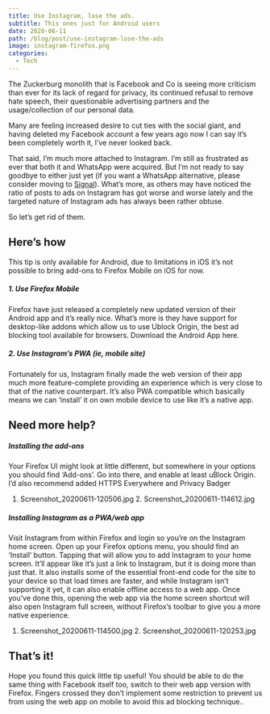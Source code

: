 ```yaml
---
title: Use Instagram, lose the ads.
subtitle: This ones just for Android users
date: 2020-06-11
path: /blog/post/use-instagram-lose-the-ads
image: instagram-firefox.png
categories:
  - Tech
---
```


The Zuckerburg monolith that is Facebook and Co is seeing more criticism than ever for its lack of regard for privacy, its continued refusal to remove hate speech, their questionable advertising partners and the usage/collection of our personal data.

Many are feeling increased desire to cut ties with the social giant, and having deleted my Facebook account a few years ago now I can say it’s been completely worth it, I’ve never looked back.

That said, I’m much more attached to Instagram. I’m still as frustrated as ever that both it and WhatsApp were acquired. But I’m not ready to say goodbye to either just yet (if you want a WhatsApp alternative, please consider moving to [Signal](/blog/post/a-look-at-signal-messenger)). What’s more, as others may have noticed the ratio of posts to ads on Instagram has got worse and worse lately and the targeted nature of Instagram ads has always been rather obtuse.

So let’s get rid of them.

## Here’s how
This tip is only available for Android, due to limitations in iOS it’s not possible to bring add-ons to Firefox Mobile on iOS for now.

##### 1. Use Firefox Mobile
Firefox have just released a completely new updated version of their Android app and it’s really nice. What’s more is they have support for desktop-like addons which allow us to use Ublock Origin, the best ad blocking tool available for browsers.
Download the Android App here.

##### 2. Use Instagram’s PWA (ie, mobile site)
Fortunately for us, Instagram finally made the web version of their app much more feature-complete providing an experience which is very close to that of the native counterpart. It’s also PWA compatible which basically means we can ‘install’ it on own mobile device to use like it’s a native app.


## Need more help?

##### Installing the add-ons
Your Firefox UI might look at little different, but somewhere in your options you should find ‘Add-ons’. Go into there, and enable at least uBlock Origin. I’d also recommend added HTTPS Everywhere and Privacy Badger
1. Screenshot_20200611-120506.jpg           2. Screenshot_20200611-114612.jpg

##### Installing Instagram as a PWA/web app
Visit Instagram from within Firefox and login so you’re on the Instagram home screen. Open up your Firefox options menu, you should find an ‘Install’ button. Tapping that will allow you to add Instagram to your home screen. It’ll appear like it’s just a link to Instagram, but it is doing more than just that. It also installs some of the essential front-end code for the site to your device so that load times are faster, and while Instagram isn’t supporting it yet, it can also enable offline access to a web app. 
Once you’ve done this, opening the web app via the home screen shortcut will also open Instagram full screen, without Firefox’s toolbar to give you a more native experience.
1. Screenshot_20200611-114500.jpg              2. Screenshot_20200611-120253.jpg

## That’s it!
Hope you found this quick little tip useful! You should be able to do the same thing with Facebook itself too, switch to their web app version with Firefox. Fingers crossed they don’t implement some restriction to prevent us from using the web app on mobile to avoid this ad blocking technique..
